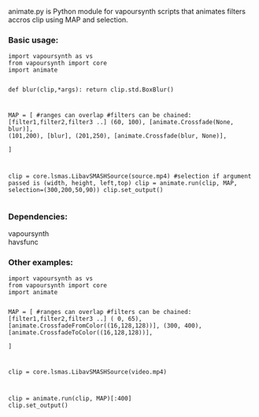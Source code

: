 animate.py is Python module for vapoursynth scripts that animates filters accros clip using MAP and selection.

<h3>Basic usage:</h3>
<pre><code>import vapoursynth as vs
from vapoursynth import core
import animate

def blur(clip,*args):
    return clip.std.BoxBlur()

MAP = [ #ranges can overlap   #filters can be chained: [filter1,filter2,filter3 ..]
             (60, 100),     [animate.Crossfade(None, blur)],
             (101,200),     [blur],
             (201,250),     [animate.Crossfade(blur, None)],             
       ]


clip = core.lsmas.LibavSMASHSource(source.mp4)
#selection if argument passed is (width, height, left,top)
clip = animate.run(clip, MAP, selection=(300,200,50,90))
clip.set_output()</code></pre>
                       
<h3>Dependencies:</h3>
vapoursynth<br>
havsfunc<br>

<h3>Other examples:</h3>
<pre><code>import vapoursynth as vs
from vapoursynth import core
import animate

MAP = [ #ranges can overlap   #filters can be chained: [filter1,filter2,filter3 ..]
             ( 0, 65),      [animate.CrossfadeFromColor((16,128,128))],
             (300, 400),    [animate.CrossfadeToColor((16,128,128))],             
       ]

clip = core.lsmas.LibavSMASHSource(video.mp4)

clip = animate.run(clip, MAP)[:400]
clip.set_output()</code></pre>

